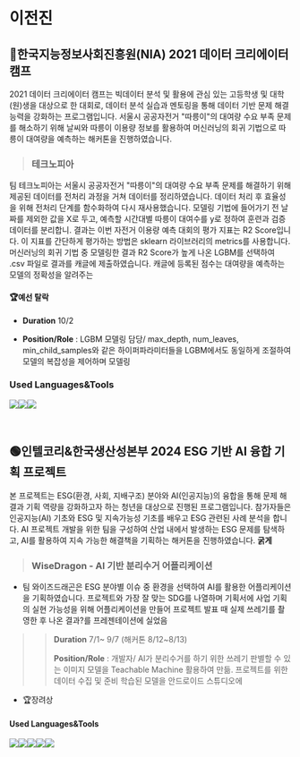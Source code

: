 # 이전진


## 🔵한국지능정보사회진흥원(NIA) 2021 데이터 크리에이터 캠프
2021 데이터 크리에이터 캠프는 빅데이터 분석 및 활용에 관심 있는 고등학생 및 대학(원)생을 대상으로 한 대회로, 데이터 분석 실습과 멘토링을 통해 데이터 기반 문제 해결 능력을 강화하는 프로그램입니다. 서울시 공공자전거 "따릉이"의 대여량 수요 부족 문제를 해소하기 위해 날씨와 따릉이 이용량 정보를 활용하여 머신러닝의 회귀 기법으로 따릉이 대여량을 예측하는 해커톤을 진행하였습니다. <br>

> ### 테크노피아
팀 테크노피아는 서울시 공공자전거 "따릉이"의 대여량 수요 부족 문제를 해결하기 위해 
제공된 데이터를 전처리 과정을 거쳐 데이터를 정리하였습니다. 데이터 처리 후 효율성을 위해 전처리 단계를 함수화하여 다시 재사용했습니다. 모델링 기법에 들어가기 전 날짜를 제외한 값을 X로 두고, 예측할 시간대별 따릉이 대여수를 y로 정하여 훈련과 검증 데이터를 분리합니. 결과는 이번 자전거 이용량 예측 대회의 평가 지표는 R2 Score입니다. 이 지표를 간단하게 평가하는 방법은 sklearn 라이브러리의 metrics를 사용합니다.
머신러닝의 회귀 기법 중 모델링한 결과 R2 Score가 높게 나온 LGBM를 선택하여 .csv 파일로 결과를 캐글에 제출하였습니다. 캐글에 등록된 점수는 대여량을 예측하는 모델의 정확성을 알려주는
#### 🏆예선 탈락

- **Duration** 10/2

- **Position/Role** : LGBM 모델링 담당/ max_depth, num_leaves, min_child_samples와 같은 하이퍼파라미터들을 LGBM에서도 동일하게 조절하여 모델의 복잡성을 제어하며 모델링

### Used Languages&Tools <br>
<img src="https://img.shields.io/badge/Python-3776AB?style=for-the-badge&logo=Python&logoColor=white"><img src="https://img.shields.io/badge/googlecolab-F9AB00?style=for-the-badge&logo=googlecolab&logoColor=white"><img src="https://img.shields.io/badge/Kaggle-20BEFF?style=for-the-badge&logo=Kaggle&logoColor=white">

<br>

## 🟢인텔코리&한국생산성본부 2024 ESG 기반 AI 융합 기획 프로젝트
본 프로젝트는 ESG(환경, 사회, 지배구조) 분야와 AI(인공지능)의 융합을 통해 문제 해결과 기획 역량을 강화하고자 하는 청년을 대상으로 진행된 프로그램입니다. 참가자들은 인공지능(AI) 기초와 ESG 및 지속가능성 기초를 배우고 ESG 관련된 사례 분석을 합니다. AI 프로젝트 개발을 위한 팀을 구성하여 산업 내에서 발생하는 ESG 문제를 탐색하고, AI를 활용하여 지속 가능한 해결책을 기획하는 해커톤을 진행하였습니다. **굵게**<br>

> ### WiseDragon - AI 기반 분리수거 어플리케이션
 - 팀 와이즈드래곤은 ESG 분야별 이슈 중 환경을 선택하여 AI를 활용한 어플리케이션을 기획하였습니다. 
 프로젝트와 가장 잘 맞는 SDG를 나열하며 기획서에 
 사업 기획의 실현 가능성을 위해 어플리케이션을 만들어 프로젝트 발표 때 실제 쓰레기를 촬영한 후 나온 결과?를 프레젠테이션에 실었음 

>> **Duration** 7/1~ 9/7 (해커톤 8/12~8/13)
>>
>> **Position/Role** : 개발자/ AI가 분리수거를 하기 위한 쓰레기 판별할 수 있는 이미지 모델을 Teachable Machine 활용하여 만듦.
프로젝트를 위한 데이터 수집 및 준비 학습된 모델을 안드로이드 스튜디오에 
- 🏆장려상

#### Used Languages&Tools <br>
<img src="https://img.shields.io/badge/java-007396?style=for-the-badge&logo=OpenJDK&logoColor=white"><img src="https://img.shields.io/badge/Android-3DDC84?style=for-the-badge&logo=Android&logoColor=white"><img src="https://img.shields.io/badge/Jupyter-F37626?style=for-the-badge&logo=Jupyter&logoColor=white"><img src="https://img.shields.io/badge/Figma-F24E1E?style=for-the-badge&logo=Figma&logoColor=white"><img src="https://img.shields.io/badge/Tensorflow-FF6F00?style=for-the-badge&logo=Tensorflow&logoColor=white">




